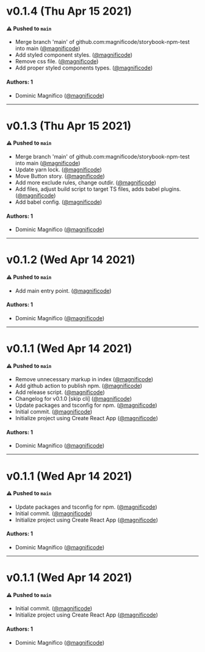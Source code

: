 # v0.1.4 (Thu Apr 15 2021)

#### ⚠️ Pushed to `main`

- Merge branch 'main' of github.com:magnificode/storybook-npm-test into main ([@magnificode](https://github.com/magnificode))
- Add styled component styles. ([@magnificode](https://github.com/magnificode))
- Remove css file. ([@magnificode](https://github.com/magnificode))
- Add proper styled components types. ([@magnificode](https://github.com/magnificode))

#### Authors: 1

- Dominic Magnifico ([@magnificode](https://github.com/magnificode))

---

# v0.1.3 (Thu Apr 15 2021)

#### ⚠️ Pushed to `main`

- Merge branch 'main' of github.com:magnificode/storybook-npm-test into main ([@magnificode](https://github.com/magnificode))
- Update yarn lock. ([@magnificode](https://github.com/magnificode))
- Move Button story. ([@magnificode](https://github.com/magnificode))
- Add more exclude rules, change outdir. ([@magnificode](https://github.com/magnificode))
- Add files, adjust build script to target TS files, adds babel plugins. ([@magnificode](https://github.com/magnificode))
- Add babel config. ([@magnificode](https://github.com/magnificode))

#### Authors: 1

- Dominic Magnifico ([@magnificode](https://github.com/magnificode))

---

# v0.1.2 (Wed Apr 14 2021)

#### ⚠️ Pushed to `main`

- Add main entry point. ([@magnificode](https://github.com/magnificode))

#### Authors: 1

- Dominic Magnifico ([@magnificode](https://github.com/magnificode))

---

# v0.1.1 (Wed Apr 14 2021)

#### ⚠️ Pushed to `main`

- Remove unnecessary markup in index ([@magnificode](https://github.com/magnificode))
- Add github action to publish npm. ([@magnificode](https://github.com/magnificode))
- Add release script. ([@magnificode](https://github.com/magnificode))
- Changelog for v0.1.0 [skip cli] ([@magnificode](https://github.com/magnificode))
- Update packages and tsconfig for npm. ([@magnificode](https://github.com/magnificode))
- Initial commit. ([@magnificode](https://github.com/magnificode))
- Initialize project using Create React App ([@magnificode](https://github.com/magnificode))

#### Authors: 1

- Dominic Magnifico ([@magnificode](https://github.com/magnificode))

---

# v0.1.1 (Wed Apr 14 2021)

#### ⚠️ Pushed to `main`

- Update packages and tsconfig for npm. ([@magnificode](https://github.com/magnificode))
- Initial commit. ([@magnificode](https://github.com/magnificode))
- Initialize project using Create React App ([@magnificode](https://github.com/magnificode))

#### Authors: 1

- Dominic Magnifico ([@magnificode](https://github.com/magnificode))

---

# v0.1.1 (Wed Apr 14 2021)

#### ⚠️ Pushed to `main`

- Initial commit. ([@magnificode](https://github.com/magnificode))
- Initialize project using Create React App ([@magnificode](https://github.com/magnificode))

#### Authors: 1

- Dominic Magnifico ([@magnificode](https://github.com/magnificode))
